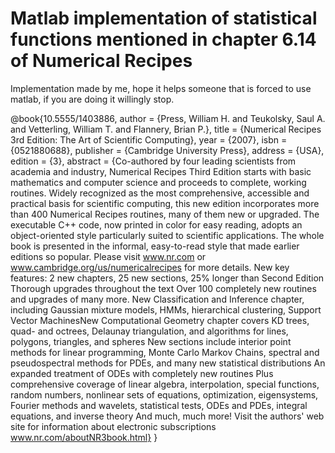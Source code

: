 # Matlab implementation of statistical functions mentioned in chapter 6.14 of Numerical Recipes

Implementation made by me, hope it helps someone that is forced to use matlab, if you are doing it willingly stop.

@book{10.5555/1403886,
author = {Press, William H. and Teukolsky, Saul A. and Vetterling, William T. and Flannery, Brian P.},
title = {Numerical Recipes 3rd Edition: The Art of Scientific Computing},
year = {2007},
isbn = {0521880688},
publisher = {Cambridge University Press},
address = {USA},
edition = {3},
abstract = {Co-authored by four leading scientists from academia and industry, Numerical Recipes Third Edition starts with basic mathematics and computer science and proceeds to complete, working routines. Widely recognized as the most comprehensive, accessible and practical basis for scientific computing, this new edition incorporates more than 400 Numerical Recipes routines, many of them new or upgraded. The executable C++ code, now printed in color for easy reading, adopts an object-oriented style particularly suited to scientific applications. The whole book is presented in the informal, easy-to-read style that made earlier editions so popular. Please visit www.nr.com or www.cambridge.org/us/numericalrecipes for more details. New key features: 2 new chapters, 25 new sections, 25\% longer than Second Edition Thorough upgrades throughout the text Over 100 completely new routines and upgrades of many more. New Classification and Inference chapter, including Gaussian mixture models, HMMs, hierarchical clustering, Support Vector MachinesNew Computational Geometry chapter covers KD trees, quad- and octrees, Delaunay triangulation, and algorithms for lines, polygons, triangles, and spheres New sections include interior point methods for linear programming, Monte Carlo Markov Chains, spectral and pseudospectral methods for PDEs, and many new statistical distributions An expanded treatment of ODEs with completely new routines Plus comprehensive coverage of linear algebra, interpolation, special functions, random numbers, nonlinear sets of equations, optimization, eigensystems, Fourier methods and wavelets, statistical tests, ODEs and PDEs, integral equations, and inverse theory And much, much more! Visit the authors' web site for information about electronic subscriptions www.nr.com/aboutNR3book.html}
}
